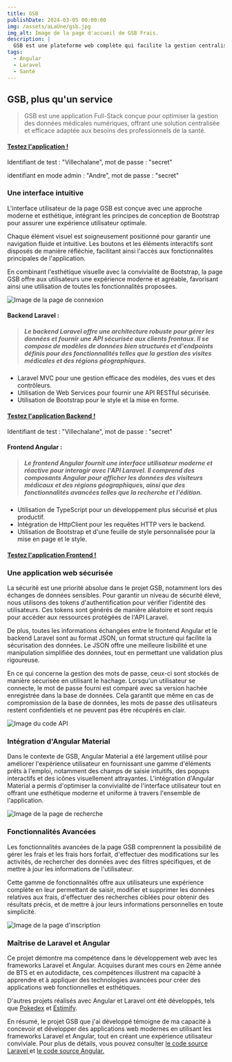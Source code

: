```yaml
---
title: GSB
publishDate: 2024-03-05 00:00:00
img: /assets/aLaUne/gsb.jpg
img_alt: Image de la page d'accueil de GSB Frais.
description: |
  GSB est une plateforme web complète qui facilite la gestion centralisée et efficace des données médicales numériques, répondant aux besoins spécifiques des professionnels de la santé.
tags:
  - Angular
  - Laravel
  - Santé
---
```


## GSB, plus qu'un service

> GSB est une application Full-Stack conçue pour optimiser la gestion des données médicales numériques, offrant une
> solution centralisée et efficace adaptée aux besoins des professionnels de la santé.

#### [Testez l'application !](https://gsb.naelbenaissa.fr/)

Identifiant de test : "Villechalane", mot de passe : "secret"

identifiant en mode admin : "Andre", mot de passe : "secret"

### Une interface intuitive

L'interface utilisateur de la page GSB est conçue avec une approche moderne et esthétique, intégrant les principes de
conception de Bootstrap pour assurer une expérience utilisateur optimale.

Chaque élément visuel est soigneusement
positionné pour garantir une navigation fluide et intuitive. Les boutons et les éléments interactifs sont disposés de
manière réfléchie, facilitant ainsi l'accès aux fonctionnalités principales de l'application.

En combinant l'esthétique visuelle avec la convivialité de Bootstrap, la page GSB offre aux utilisateurs une expérience
moderne et agréable,
favorisant ainsi une utilisation de toutes les fonctionnalités proposées.

![Image de la page de connexion](/assets/gsb/gsb-home-connect.png)

#### Backend Laravel :

> ##### Le backend Laravel offre une architecture robuste pour gérer les données et fournir une API sécurisée aux clients frontaux. Il se compose de modèles de données bien structurés et d'endpoints définis pour des fonctionnalités telles que la gestion des visites médicales et des régions géographiques.

- Laravel MVC pour une gestion efficace des modèles, des vues et des contrôleurs.
- Utilisation de Web Services pour fournir une API RESTful sécurisée.
- Utilisation de Bootstrap pour le style et la mise en forme.

#### [Testez l'application Backend !](https://gsbcore.naelbenaissa.fr/)

Identifiant de test : "Villechalane", mot de passe : "secret"

#### Frontend Angular :

> ##### Le frontend Angular fournit une interface utilisateur moderne et réactive pour interagir avec l'API Laravel. Il comprend des composants Angular pour afficher les données des visiteurs médicaux et des régions géographiques, ainsi que des fonctionnalités avancées telles que la recherche et l'édition.

- Utilisation de TypeScript pour un développement plus sécurisé et plus productif.
- Intégration de HttpClient pour les requêtes HTTP vers le backend.
- Utilisation de Bootstrap et d'une feuille de style personnalisée pour la mise en page et le style.

#### [Testez l'application Frontend !](https://gsb.naelbenaissa.fr/)

### Une application web sécurisée

La sécurité est une priorité absolue dans le projet GSB, notamment lors des échanges de données sensibles. Pour garantir
un niveau de sécurité élevé, nous utilisons des tokens d'authentification pour vérifier l'identité des utilisateurs. Ces
tokens sont générés de manière aléatoire et sont requis pour accéder aux ressources protégées de l'API Laravel.

De plus, toutes les informations échangées entre le frontend Angular et le backend Laravel sont au format JSON, un
format structuré qui facilite la sécurisation des données. Le JSON offre une meilleure lisibilité et une manipulation
simplifiée des données, tout en permettant une validation plus rigoureuse.

En ce qui concerne la gestion des mots de passe, ceux-ci sont stockés de manière sécurisée en utilisant le hachage.
Lorsqu'un utilisateur se connecte, le mot de passe fourni est comparé avec sa version hachée enregistrée dans la base de
données. Cela garantit que même en cas de compromission de la base de données, les mots de passe des utilisateurs
restent confidentiels et ne peuvent pas être récupérés en clair.

![Image du code API](/assets/gsb/gsb-token-code.png)

### Intégration d'Angular Material

Dans le contexte de GSB, Angular Material a été largement utilisé pour améliorer l'expérience utilisateur en fournissant
une gamme d'éléments prêts à l'emploi, notamment des champs de saisie intuitifs, des popups interactifs et des icônes
visuellement attrayantes. L'intégration d'Angular Material a permis d'optimiser la convivialité de l'interface
utilisateur tout en offrant une esthétique moderne et uniforme à travers l'ensemble de l'application.

![Image de la page de recherche](/assets/gsb/research.png)

### Fonctionnalités Avancées

Les fonctionnalités avancées de la page GSB comprennent la possibilité de gérer les frais et les frais hors forfait,
d'effectuer des modifications sur les activités, de rechercher des données avec des filtres spécifiques, et de mettre à
jour les informations de l'utilisateur.

Cette gamme de fonctionnalités offre aux utilisateurs une expérience complète en
leur permettant de saisir, modifier et supprimer les données relatives aux frais, d'effectuer des
recherches ciblées pour obtenir des résultats précis, et de mettre à jour leurs informations personnelles en toute
simplicité.

![Image de la page d'inscription](/assets/gsb/inscription.png)

### Maîtrise de Laravel et Angular

Ce projet démontre ma compétence dans le développement web avec les frameworks Laravel et Angular. Acquises durant mes
cours en 2ème année de BTS et en autodidacte, ces compétences illustrent ma capacité à apprendre et à appliquer des
technologies avancées
pour créer des applications web fonctionnelles et esthétiques.

D'autres projets réalisés avec Angular et Laravel ont été développés, tels que <a href="/work/pokedex">Pokedex</a>
et <a href="/work/nested/estimify">Estimify</a>.

En résumé, le projet GSB que j'ai développé témoigne de ma capacité à concevoir et développer des applications web
modernes en utilisant les frameworks Laravel et Angular, tout en créant une expérience utilisateur conviviale. Pour plus
de détails, vous pouvez consulter <a href="https://github.com/naelbenaissa/GSBCore" target="blank">le code source
Laravel </a>et
<a href="https://github.com/naelbenaissa/GSB" target="blank">le code source Angular.</a>